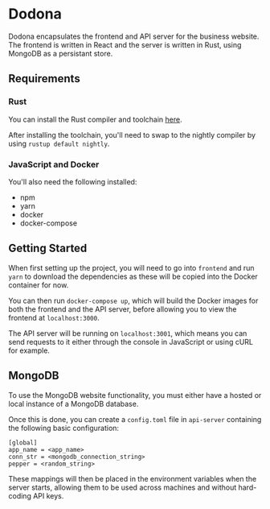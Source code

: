# Dodona

Dodona encapsulates the frontend and API server for the business website. The
frontend is written in React and the server is written in Rust, using MongoDB
as a persistant store.

## Requirements

### Rust

You can install the Rust compiler and toolchain
[here](https://www.rust-lang.org/learn/get-started).

After installing the toolchain, you'll need to swap to the nightly compiler by
using `rustup default nightly`.

### JavaScript and Docker

You'll also need the following installed:

- npm
- yarn
- docker
- docker-compose

## Getting Started

When first setting up the project, you will need to go into `frontend` and run
`yarn` to download the dependencies as these will be copied into the Docker
container for now.

You can then run `docker-compose up`, which will build the Docker images for
both the frontend and the API server, before allowing you to view the frontend
at `localhost:3000`.

The API server will be running on `localhost:3001`, which means you can send
requests to it either through the console in JavaScript or using cURL for
example.

## MongoDB

To use the MongoDB website functionality, you must either have a hosted or
local instance of a MongoDB database.

Once this is done, you can create a `config.toml` file in `api-server` containing
the following basic configuration:

```
[global]
app_name = <app_name>
conn_str = <mongodb_connection_string>
pepper = <random_string>
```

These mappings will then be placed in the environment variables when the server
starts, allowing them to be used across machines and without hard-coding API
keys.

